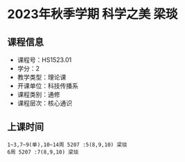 # 2023年秋季学期 科学之美 梁琰






## 课程信息

- 课程号：HS1523.01
- 学分：2
- 教学类型：理论课
- 开课单位：科技传播系
- 课程类别：通修
- 课程层次：核心通识

## 上课时间

```
1~3,7~9(单),10~14周 5207 :5(8,9,10) 梁琰
6周 5207 :7(8,9,10) 梁琰
```

